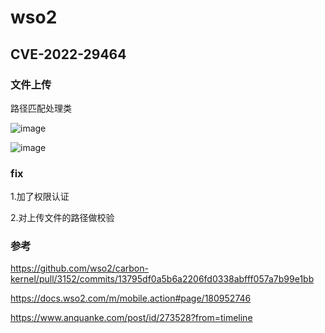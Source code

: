 # wso2

## CVE-2022-29464

### 文件上传

路径匹配处理类

![image](https://user-images.githubusercontent.com/63966847/198697817-2f3055f2-5918-4336-bf73-71e500a1050b.png)

![image](https://user-images.githubusercontent.com/63966847/198697831-7aeb695f-b02d-4a77-a403-562a37b4245f.png)

### fix

1.加了权限认证

2.对上传文件的路径做校验

### 参考

https://github.com/wso2/carbon-kernel/pull/3152/commits/13795df0a5b6a2206fd0338abfff057a7b99e1bb

https://docs.wso2.com/m/mobile.action#page/180952746

https://www.anquanke.com/post/id/273528?from=timeline
